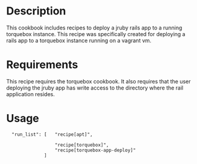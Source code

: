 Description
===========
This cookbook includes recipes to deploy a jruby rails app to a running torquebox instance. This recipe was specifically created for deploying a rails app to a torquebox instance running on a vagrant vm. 

Requirements
==========
This recipe requires the torquebox cookbook. It also requires that the user deploying the jruby app has write access to the directory where the rail application resides. 

Usage
=====

      "run_list": [   "recipe[apt]",

                      "recipe[torquebox]",
                      "recipe[torquebox-app-deploy]"
                  ]
